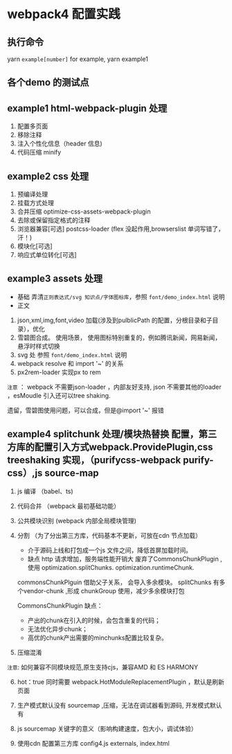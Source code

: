 # webpack4 配置实践

## 执行命令

yarn `example[number]`   for example, yarn example1

## 各个demo 的测试点
## example1 html-webpack-plugin 处理

1. 配置多页面 
2. 移除注释
3. 注入个性化信息（header 信息)
4. 代码压缩 minify

## example2 css 处理

1. 预编译处理
2. 挂载方式处理
3. 合并压缩 optimize-css-assets-webpack-plugin
4. 去除或保留指定格式的注释
5. 浏览器兼容[可选]  postcss-loader (flex 没起作用,browserslist 单词写错了，汗！)
6. 模块化[可选] 
7. 响应式单位转化[可选]

## example3 assets 处理
* 基础
弄清`正则表达式/svg 知识点/字体图标库`，参照 `font/demo_index.html` 说明
* 正文
1. json,xml,img,font,video 加载(涉及到pulblicPath 的配置，分根目录和子目录），优化 
2. 雪碧图合成。 使用场景， 使用图标特别重复的，例如腾讯新闻，网易新闻，悬浮时样式切换
3. svg 处 参照 `font/demo_index.html` 说明
4. webpack resolve 和 import '~' 的关系
5. px2rem-loader 实现px to rem

`注意` ： webpack 不需要json-loader ，内部友好支持, json 不需要其他的loader ，esMoudle 引入还可以tree shaking.

遗留，雪碧图使用问题，可以合成，但是@import '~' 报错

## example4 splitchunk 处理/模块热替换 配置，第三方库的配置引入方式webpack.ProvidePlugin,css treeshaking 实现，（purifycss-webpack purify-css）,js source-map

1. js 编译 （babel、ts)
2. 代码合并 （webpack 最初基础功能）
3. 公共模块识别 (webpack 内部全局模块管理)
4. 分割 （为了分出第三方库，代码基本不更新，可放在cdn 节点加载）
    - 介于源码上线和打包成一个js 文件之间，降低首屏加载时间。
    - 缺点
        http 请求增加，服务端性能开销大
    废弃了CommonsChunkPlugin ,使用 optimization.splitChunks. optimization.runtimeChunk.

    commonsChunkPlguin 借助父子关系， 会导入多余模块。 splitChunks 有多个vendor-chunk ,形成 chunkGroup 使用，减少多余模块打包

    CommonsChunkPlugin 缺点：

    -  产出的chunk在引入的时候，会包含重复的代码；
    -  无法优化异步chunk；
    -  高优的chunk产出需要的minchunks配置比较复杂。

5. 压缩混淆 

`注意`: 如何兼容不同模块规范,原生支持cjs，兼容AMD 和 ES HARMONY

6. hot：true 同时需要 webpack.HotModuleReplacementPlugin ，默认是刷新页面

7. 生产模式默认没有 sourcemap ,压缩，无法在调试器看到源码, 开发模式默认有

8. js sourcemap 关键字的意义（影响构建速度，包大小，调试体验）

9. 使用cdn 配置第三方库 config4.js externals, index.html  <script src='cdn'>
```
evel => rebuild
inline => dataURI
cheap => lines-only
module => loader

```

开发：cheap-eval-source-map 测试：none

9. hash， contenthash,chunkhash

单入口项目可采用：contenthash 用于静态文件   chunkhash 用于js hash 用于入口文件

## example5 编写loader

loader支持链式调用，所以开发上需要严格遵循“单一职责”原则，即每个loader只负责自己需要负责的事情：将输入信息进行处理，并输出为下一个loader可识别的格式。

初步写了一个 把tmpl.html 转成js 的loader， 转完之后不知道用来干嘛，从网上学习的，后面再说。汗！

* webpack-bundle-analyzer,增加了打包插件配置，可以用于分析打包后各个文件的情况。  

## example6 编写plugin

插件能够 钩入（hook) webpack 触发的关键事件。让用户触及webpack 编译过程。


## 强化roadmap

1. webpack基本配置搞懂，总结并梳理(loader,plugins，opitimization)
2. 进修项目：css 如何不打包未使用的样式(css treeshaking purifyCssPlugin)，contenthash 和 hash,chunkhash(依赖解析生成的hash，文件名修改会改变，这时达不到缓存效果) 的区别，sourcemap(css-loader 开启(测试好像没起作用),devtool),treeshaking（依靠import），环境区分(静态文件最省事/动态文件灵活))，第三方库使用webpack 配置(ProvidePlugin)，异步import(借助wepack import/require.ensure()写法),cdn 引入外部库 
3. 攻克webpack4 代码分割，性能优化模块。 (参考)[https://webpack.js.org/plugins/split-chunks-plugin/#optimizationsplitchunks] ，打包速度，打包效果。
 
总结：用时还是要查阅资料的

打包体积,速度： devtool, exclude/include,gzip

[https://segmentfault.com/a/1190000016623314](https://segmentfault.com/a/1190000016623314)






